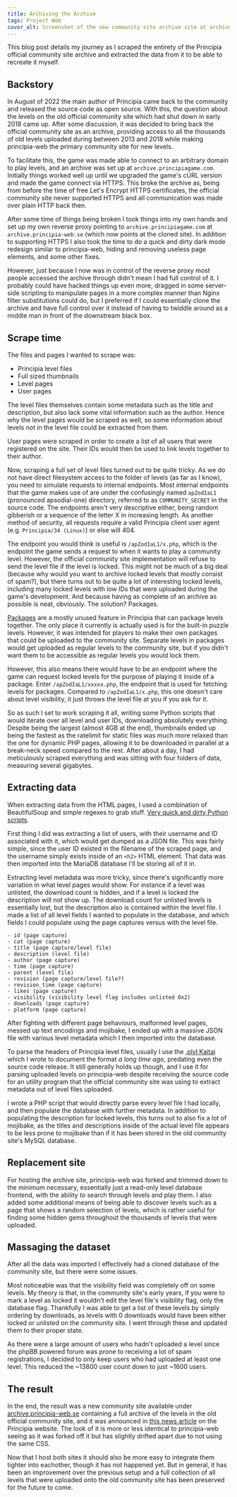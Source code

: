```yaml
---
title: Archiving the Archive
tags: Project Web
cover_alt: Screenshot of the new community site archive site at archive.principia-web.se
---
```


This blog post details my journey as I scraped the entirety of the Principia official community site archive and extracted the data from it to be able to recreate it myself.

<!--more-->

## Backstory
In August of 2022 the main author of Principia came back to the community and released the source code as open source. With this, the question about the levels on the old official community site which had shut down in early 2018 came up. After some discussion, it was decided to bring back the official community site as an archive, providing access to all the thousands of old levels uploaded during between 2013 and 2018 while making principia-web the primary community site for new levels.

To facilitate this, the game was made able to connect to an arbitrary domain to play levels, and an archive was set up at `archive.principiagame.com`. Initially things worked well up until we upgraded the game's cURL version and made the game connect via HTTPS. This broke the archive as, being from before the time of free Let's Encrypt HTTPS certificates, the official community site never supported HTTPS and all communication was made over plain HTTP back then.

After some time of things being broken I took things into my own hands and set up my own reverse proxy pointing to `archive.principiagame.com` at `archive.principia-web.se` (which now points at the cloned site). In addition to supporting HTTPS I also took the time to do a quick and dirty dark mode redesign similar to principia-web, hiding and removing useless page elements, and some other fixes.

However, just because I now was in control of the reverse proxy most people accessed the archive through didn't mean I had full control of it. I probably could have hacked things up even more, dragged in some server-side scripting to manipulate pages in a more complex manner than Nginx filter substitutions could do, but I preferred if I could essentially clone the archive and have full control over it instead of having to twiddle around as a middle man in front of the downstream black box.

## Scrape time
The files and pages I wanted to scrape was:

- Principia level files
- Full sized thumbnails
- Level pages
- User pages

The level files themselves contain some metadata such as the title and description, but also lack some vital information such as the author. Hence why the level pages would be scraped as well, so some information about levels not in the level file could be extracted from them.

User pages were scraped in order to create a list of all users that were registered on the site. Their IDs would then be used to link levels together to their author.

Now, scraping a full set of level files turned out to be quite tricky. As we do not have direct filesystem access to the folder of levels (as far as I know), you need to simulate requests to internal endpoints. Most internal endpoints that the game makes use of are under the confusingly named `apZodIaL1` (pronounced apsodial-one) directory, referred to as `COMMUNITY_SECRET` in the source code. The endpoints aren't very descriptive either, being random gibberish or a sequence of the letter X in increasing length. As another method of security, all requests require a valid Principia client user agent (e.g. `Principia/34 (Linux)`) or else will 404.

The endpoint you would think is useful is `/apZodIaL1/x.php`, which is the endpoint the game sends a request to when it wants to play a community level. However, the official community site implementation will refuse to send the level file if the level is locked. This might not be much of a big deal (because why would you want to archive locked levels that mostly consist of spam?), but there turns out to be quite a lot of interesting locked levels, including many locked levels with low IDs that were uploaded during the game's development. And because having as complete of an archive as possible is neat, obviously. The solution? Packages.

[Packages](https://principia-web.se/wiki/Packages) are a mostly unused feature in Principia that can package levels together. The only place it currently is actually used is for the built-in puzzle levels. However, it was intended for players to make their own packages that could be uploaded to the community site. Separate levels in packages would get uploaded as regular levels to the community site, but if you didn't want them to be accessible as regular levels you would lock them.

However, this also means there would have to be an endpoint where the game can request locked levels for the purpose of playing it inside of a package. Enter `/apZodIaL1/xxxxx.php`, the endpoint that is used for fetching levels for packages. Compared to `/apZodIaL1/x.php`, this one doesn't care about level visibility, it just throws the level file at you if you ask for it.

So as such I set to work scraping it all, writing some Python scripts that would iterate over all level and user IDs, downloading absolutely everything. Despite being the largest (almost 4GB at the end), thumbnails ended up being the fastest as the ratelimit for static files was much more relaxed than the one for dynamic PHP pages, allowing it to be downloaded in parallel at a break-neck speed compared to the rest. After about a day, I had meticulously scraped everything and was sitting with four folders of data, measuring several gigabytes.

## Extracting data
When extracting data from the HTML pages, I used a combination of BeautifulSoup and simple regexes to grab stuff. [Very quick and dirty Python scripts](https://github.com/principia-game/archive-scrape-tools).

First thing I did was extracting a list of users, with their username and ID associated with it, which would get dumped as a JSON file. This was fairly simple, since the user ID existed in the filename of the scraped page, and the username simply exists inside of an `<h2>` HTML element. That data was then imported into the MariaDB database I'll be storing all of it in.

Extracting level metadata was more tricky, since there's significantly more variation in what level pages would show. For instance if a level was unlisted, the download count is hidden, and if a level is locked the description will not show up. The download count for unlisted levels is essentially lost, but the description also is contained within the level file. I made a list of all level fields I wanted to populate in the database, and which fields I could populate using the page captures versus with the level file.

```
- id (page capture)
- cat (page capture)
- title (page capture/level file)
- description (level file)
- author (page capture)
- time (page capture)
- parent (level file)
- revision (page capture/level file?)
- revision_time (page capture)
- likes (page capture)
- visibility (visibility level flag includes unlisted 0x2)
- downloads (page capture)
- platform (page capture)
```

After fighting with different page behaviours, malformed level pages, messed up text encodings and mojibake, I ended up with a massive JSON file with various level metadata which I then imported into the database.

To parse the headers of Principia level files, usually I use the [.plvl Kaitai](https://github.com/principia-preservation-project/kaitai/blob/master/kaitai/plvl.ksy) which I wrote to document the format *a long time ago*, predating even the source code release. It still generally holds up though, and I use it for parsing uploaded levels on principia-web despite receiving the source code for an utility program that the official community site was using to extract metadata out of level files uploaded.

I wrote a PHP script that would directly parse every level file I had locally, and then populate the database with further metadata. In addition to populating the description for locked levels, this turns out to also fix a lot of mojibake, as the titles and descriptions inside of the actual level file appears to be less prone to mojibake than if it has been stored in the old community site's MySQL database.

## Replacement site
For hosting the archive site, principia-web was forked and trimmed down to the minimum necessary, essentially just a read-only level database frontend, with the ability to search through levels and play them. I also added some additional means of being able to discover levels such as a page that shows a random selection of levels, which is rather useful for finding some hidden gems throughout the thousands of levels that were uploaded.

## Massaging the dataset
After all the data was imported I effectively had a cloned database of the community site, but there were some issues.

Most noticeable was that the visibility field was completely off on some levels. My theory is that, in the community site's early years, if you were to mark a level as locked it wouldn't edit the level file's visibility flag, only the database flag. Thankfully I was able to get a list of these levels by simply ordering by downloads, as levels with 0 downloads would have been either locked or unlisted on the community site. I went through these and updated them to their proper state.

As there were a large amount of users who hadn't uploaded a level since the phpBB powered forum was prone to receiving a lot of spam registrations, I decided to only keep users who had uploaded at least one level. This reduced the ~13800 user count down to just ~1600 users.

## The result
In the end, the result was a new community site available under [archive.principia-web.se](https://archive.principia-web.se) containing a full archive of the levels in the old official community site, and it was announced in [this news article](https://principia-web.se/news/10) on the Principia website. The look of it is more or less identical to principia-web seeing as it was forked off it but has slightly drifted apart due to not using the same CSS.

Now that I host both sites it should also be more easy to integrate them tighter into eachother, though it has not happened yet. But in general, it has been an improvement over the previous setup and a full collection of all levels that were uploaded onto the old community site has been preserved for the future to come.
